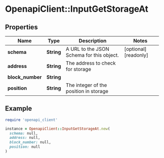 # OpenapiClient::InputGetStorageAt

## Properties

| Name | Type | Description | Notes |
| ---- | ---- | ----------- | ----- |
| **schema** | **String** | A URL to the JSON Schema for this object. | [optional][readonly] |
| **address** | **String** | The address to check for storage |  |
| **block_number** | **String** |  |  |
| **position** | **String** | The integer of the position in storage |  |

## Example

```ruby
require 'openapi_client'

instance = OpenapiClient::InputGetStorageAt.new(
  schema: null,
  address: null,
  block_number: null,
  position: null
)
```

